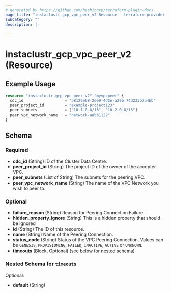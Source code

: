 ```yaml
---
# generated by https://github.com/hashicorp/terraform-plugin-docs
page_title: "instaclustr_gcp_vpc_peer_v2 Resource - terraform-provider-instaclustr"
subcategory: ""
description: |-
  
---
```


# instaclustr_gcp_vpc_peer_v2 (Resource)



## Example Usage

```terraform
resource "instaclustr_gcp_vpc_peer_v2" "myvpcpeer" {
  cdc_id                  = "b8129e68-2ee9-4d5e-a29b-74d233b7b4bb"
  peer_project_id         = "example-project123"
  peer_subnets            = ["10.1.0.0/16", "10.2.0.0/16"]
  peer_vpc_network_name   = "network-aabb1122"
}
```

<!-- schema generated by tfplugindocs -->
## Schema

### Required

- **cdc_id** (String) ID of the Cluster Data Centre.
- **peer_project_id** (String) The project ID of the owner of the accepter VPC.
- **peer_subnets** (List of String) The subnets for the peering VPC.
- **peer_vpc_network_name** (String) The name of the VPC Network you wish to peer to.

### Optional

- **failure_reason** (String) Reason for Peering Connection Failure.
- **hidden_property_ignore** (String) This is a hidden property that should be ignored
- **id** (String) The ID of this resource.
- **name** (String) Name of the Peering Connection.
- **status_code** (String) Status of the VPC Peering Connection. Values can be `GENESIS`, `PROVISIONING`, `FAILED`, `INACTIVE`, `ACTIVE` or `UNKNOWN`.
- **timeouts** (Block, Optional) (see [below for nested schema](#nestedblock--timeouts))

<a id="nestedblock--timeouts"></a>
### Nested Schema for `timeouts`

Optional:

- **default** (String)


